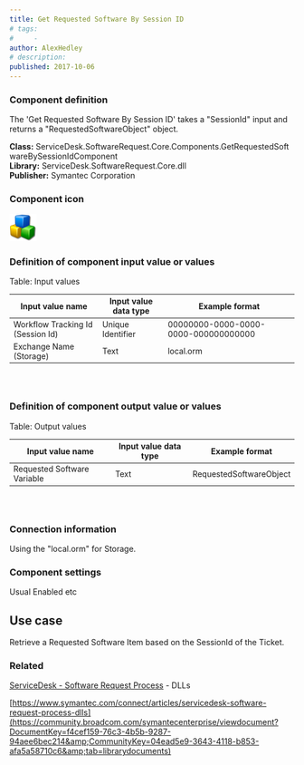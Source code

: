 ```yaml
---
title: Get Requested Software By Session ID
# tags:
#     - 
author: AlexHedley
# description: 
published: 2017-10-06
---
```


### Component definition
  
The 'Get Requested Software By Session ID' takes a "SessionId" input and returns a "RequestedSoftwareObject" object.
  
**Class:** ServiceDesk.SoftwareRequest.Core.Components.GetRequestedSoftwareBySessionIdComponent  
**Library:** ServiceDesk.SoftwareRequest.Core.dll  
**Publisher:** Symantec Corporation
  
### Component icon
  
![cubes](images\cubes.png)
  
### Definition of component input value or values
  
Table: Input values

| Input value name | Input value data type | Example format |
| --- | --- | --- |
| Workflow Tracking Id (Session Id) | Unique Identifier | 00000000-0000-0000-0000-000000000000 |
| Exchange Name (Storage) | Text | local.orm |

###  
  
### Definition of component output value or values
  
Table: Output values

| Input value name | Input value data type | Example format |
| --- | --- | --- |
| Requested Software Variable | Text | RequestedSoftwareObject |

###  
  
### Connection information
  
Using the "local.orm" for Storage.

### Component settings
  
Usual Enabled etc

## Use case
  
Retrieve a Requested Software Item based on the SessionId of the Ticket.

### **Related**
  
[ServiceDesk - Software Request Process](https://community.broadcom.com/symantecenterprise/viewdocument?DocumentKey=253f9b2f-045e-4e05-acb9-fcc37005f674&amp;CommunityKey=206bac34-051d-4ea1-b726-4ea8778c1986&amp;tab=librarydocuments) - DLLs
  
[https://www.symantec.com/connect/articles/servicedesk-software-request-process-dlls](https://community.broadcom.com/symantecenterprise/viewdocument?DocumentKey=f4cef159-76c3-4b5b-9287-94aee6bec214&amp;CommunityKey=04ead5e9-3643-4118-b853-afa5a58710c6&amp;tab=librarydocuments)
